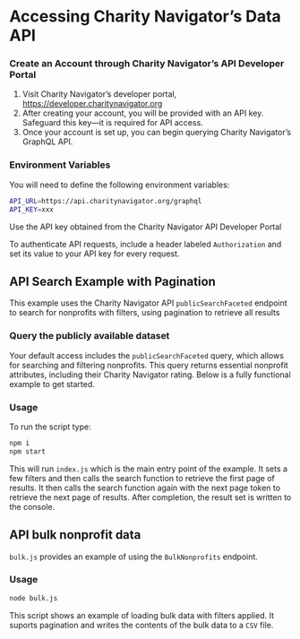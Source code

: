 # Accessing Charity Navigator’s Data API

### Create an Account through Charity Navigator’s API Developer Portal

1. Visit Charity Navigator’s developer portal, https://developer.charitynavigator.org
2. After creating your account, you will be provided with an API key. Safeguard this key—it is required for API access.
3. Once your account is set up, you can begin querying Charity Navigator’s GraphQL API.

### Environment Variables

You will need to define the following environment variables:

```bash
API_URL=https://api.charitynavigator.org/graphql
API_KEY=xxx
```

Use the API key obtained from the Charity Navigator API Developer Portal

To authenticate API requests, include a header labeled `Authorization` and set its value to your API key for every request.

## API Search Example with Pagination

This example uses the Charity Navigator API `publicSearchFaceted` endpoint to search
for nonprofits with filters, using pagination to retrieve all results

### Query the publicly available dataset

Your default access includes the `publicSearchFaceted` query, which allows for searching and filtering nonprofits. This query returns essential nonprofit attributes, including their Charity Navigator rating. Below is a fully functional example to get started.

### Usage

To run the script type:

```bash
npm i
npm start
```

This will run `index.js` which is the main entry point of the example. It sets a few filters and then calls the search function to retrieve the first page of results. It then calls the search function again with the next page token to retrieve the next page of results. After completion, the result set is written to the console.

## API bulk nonprofit data

`bulk.js` provides an example of using the `BulkNonprofits` endpoint.

### Usage

```bash
node bulk.js
```

This script shows an example of loading bulk data with filters applied. It suports pagination and writes the contents of the bulk data to a `CSV` file.
